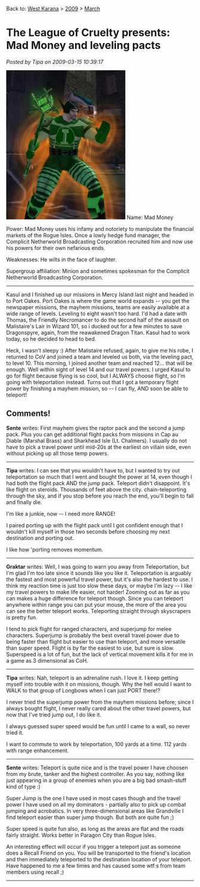Back to: [West Karana](/posts/westkarana.md) > [2009](/posts/2009/westkarana.md) > [March](./westkarana.md)
# The League of Cruelty presents: Mad Money and leveling pacts

*Posted by Tipa on 2009-03-15 10:39:17*

[![cityofheroes-2009-03-15-07-49-55-40](../../../uploads/2009/03/cityofheroes-2009-03-15-07-49-55-40.jpg "cityofheroes-2009-03-15-07-49-55-40")](../../../uploads/2009/03/cityofheroes-2009-03-09-21-52-31-84.jpg)
Name: Mad Money

Power: Mad Money uses his infamy and notoriety to manipulate the financial markets of the Rogue Isles. Once a lowly hedge fund manager, the Complicit Netherworld Broadcasting Corporation recruited him and now use his powers for their own nefarious ends.

Weaknesses: He wilts in the face of laughter.

Supergroup affiliation: Minion and sometimes spokesman for the Complicit Netherworld Broadcasting Corporation.

---

Kasul and I finished up our missions in Mercy Island last night and headed in to Port Oakes. Port Oakes is where the game world expands -- you get the newspaper missions, the mayhem missions, teams are easily available at a wide range of levels. Leveling to eight wasn't too hard. I'd had a date with Thomas, the Friendly Necromancer to do the second half of the assault on Malistaire's Lair in Wizard 101, so i ducked out for a few minutes to save Dragonspyre, again, from the reawakened Dragon Titan. Kasul had to work today, so he decided to head to bed.

Heck, I wasn't sleepy :) After Malistaire refused, again, to give me his robe, I returned to CoV and joined a team and leveled us both, via the leveling pact, to level 10. This morning, I joined another team and reached 12... that will be enough. Well within sight of level 14 and our travel powers. I urged Kasul to go for flight because flying is so cool, but I ALWAYS choose flight, so I'm going with teleportation instead. Turns out that I got a temporary flight power by finishing a mayhem mission, so -- I can fly, AND soon be able to teleport!



## Comments!

**Sente** writes: First mayhem gives the raptor pack and the second a jump pack. Plus you can get additional flight packs from missions in Cap au Diable (Marshal Brass) and Sharkhead Isle (Lt. Chalmers). I usually do not have to pick a travel power until mid-20s at the earliest on villain side, even without picking up all those temp powers.

---

**Tipa** writes: I can see that you wouldn't have to, but I wanted to try out teleportation so much that I went and bought the power at 14, even though I had both the flight pack AND the jump pack. Teleport didn't disappoint. It's like flight on steroids. Thousands of feet above the city. chain-teleporting through the sky, and if you stop before you reach the end, you'll begin to fall and finally die.

I'm like a junkie, now -- I need more RANGE!

I paired porting up with the flight pack until I got confident enough that I wouldn't kill myself in those two seconds before choosing my next destination and porting out.

I like how 'porting removes momentum.

---

**Graktar** writes: Well, I was going to warn you away from Teleportation, but I'm glad I'm too late since it sounds like you like it. Teleportation is arguably the fastest and most powerful travel power, but it's also the hardest to use. I think my reaction time is just too slow these days, or maybe I'm lazy -- I like my travel powers to make life easier, not harder! Zooming out as far as you can makes a huge difference for teleport though. Since you can teleport anywhere within range you can put your mouse, the more of the area you can see the better teleport works. Teleporting straight through skyscrapers is pretty fun.

I tend to pick flight for ranged characters, and superjump for melee characters. Superjump is probably the best overall travel power due to being faster than flight but easier to use than teleport, and more versatile than super speed. Flight is by far the easiest to use, but sure is slow. Superspeed is a lot of fun, but the lack of vertical movement kills it for me in a game as 3 dimensional as CoH.

---

**Tipa** writes: Nah, teleport is an adrenaline rush. I love it. I keep getting myself into trouble with it on missions, though. Why the hell would I want to WALK to that group of Longbows when I can just PORT there!?

I never tried the superjump power from the mayhem missions before; since I always bought flight, I never really cared about the other travel powers, but now that I've tried jump out, I do like it.

I always guessed super speed would be fun until I came to a wall, so never tried it.

I want to commute to work by teleportation, 100 yards at a time. 112 yards with range enhancement.

---

**Sente** writes: Teleport is quite nice and is the travel power I have choosen from my brute, tanker and the highest controller. As you say, nothing like just appearing in a group of enemies when you are a big bad smash-stuff kind of type :)

Super Jump is the one I have used in most cases though and the travel power I have used on all my dominators - partially also to pick up combat jumping and acrobatics. In very three-dimensional areas like Grandville I find teleport easier than super jump though. But both are quite fun ;)

Super speed is quite fun also, as long as the areas are flat and the roads fairly straight. Works better in Paragon City than Rogue Isles.

An interesting effect will occur if you trigger a teleport just as someone does a Recall Friend on you. You will be transported to the friend's location and then immediately teleported to the destination location of your teleport. Have happened to me a few times and has caused some wtf:s from team members using recall ;)

---

